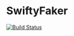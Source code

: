 # SwiftyFaker

[![Build Status](https://travis-ci.org/boxenjim/SwiftyFaker.svg)](https://travis-ci.org/boxenjim/SwiftyFaker)
